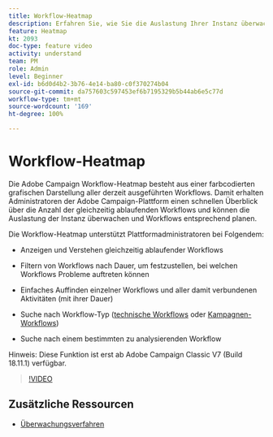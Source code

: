 ```yaml
---
title: Workflow-Heatmap
description: Erfahren Sie, wie Sie die Auslastung Ihrer Instanz überwachen und Workflows entsprechend planen.
feature: Heatmap
kt: 2093
doc-type: feature video
activity: understand
team: PM
role: Admin
level: Beginner
exl-id: b6d0d4b2-3b76-4e14-ba80-c0f370274b04
source-git-commit: da757603c597453ef6b7195329b5b44ab6e5c77d
workflow-type: tm+mt
source-wordcount: '169'
ht-degree: 100%

---
```


# Workflow-Heatmap

Die Adobe Campaign Workflow-Heatmap besteht aus einer farbcodierten grafischen Darstellung aller derzeit ausgeführten Workflows.  Damit erhalten Administratoren der Adobe Campaign-Plattform einen schnellen Überblick über die Anzahl der gleichzeitig ablaufenden Workflows und können die Auslastung der Instanz überwachen und Workflows entsprechend planen.

Die Workflow-Heatmap unterstützt Plattformadministratoren bei Folgendem:

* Anzeigen und Verstehen gleichzeitig ablaufender Workflows
* Filtern von Workflows nach Dauer, um festzustellen, bei welchen Workflows Probleme auftreten können
* Einfaches Auffinden einzelner Workflows und aller damit verbundenen Aktivitäten (mit ihrer Dauer)

* Suche nach Workflow-Typ ([technische Workflows](https://docs.adobe.com/content/help/de-DE/campaign-classic/using/automating-with-workflows/general-operation/building-a-workflow.html#technical-workflows) oder [Kampagnen-Workflows](https://docs.adobe.com/content/help/de-DE/campaign-classic/using/automating-with-workflows/general-operation/building-a-workflow.html#campaign-workflows))

* Suche nach einem bestimmten zu analysierenden Workflow

Hinweis: Diese Funktion ist erst ab Adobe Campaign Classic V7 (Build 18.11.1) verfügbar.

>[!VIDEO](https://video.tv.adobe.com/v/25558?quality=12)

## Zusätzliche Ressourcen

* [Überwachungsverfahren](https://docs.adobe.com/content/help/de-DE/campaign-classic/using/monitoring-campaign-classic/production-procedures/monitoring-processes.html#Workflow_monitoring)
